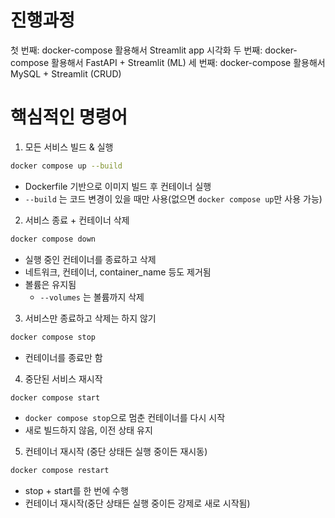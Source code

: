# 진행과정

첫 번째: docker-compose 활용해서 Streamlit app 시각화
두 번째: docker-compose 활용해서 FastAPI + Streamlit (ML)
세 번째: docker-compose 활용해서 MySQL + Streamlit (CRUD)

# 핵심적인 명령어

1. 모든 서비스 빌드 & 실행
```bash
docker compose up --build 
```
- Dockerfile 기반으로 이미지 빌드 후 컨테이너 실행
- ```--build``` 는 코드 변경이 있을 때만 사용(없으면 ```docker compose up```만 사용 가능)

2. 서비스 종료 + 컨테이너 삭제
```bash
docker compose down
```
- 실행 중인 컨테이너를 종료하고 삭제
- 네트워크, 컨테이너, container_name 등도 제거됨
- 볼륨은 유지됨
    + ```--volumes``` 는 볼륨까지 삭제

3. 서비스만 종료하고 삭제는 하지 않기
```bash
docker compose stop
```
- 컨테이너를 종료만 함

4. 중단된 서비스 재시작
```bash
docker compose start
```
- ```docker compose stop```으로 멈춘 컨테이너를 다시 시작
- 새로 빌드하지 않음, 이전 상태 유지

5. 컨테이너 재시작 (중단 상태든 실행 중이든 재시동)
```bash
docker compose restart
```
- stop + start를 한 번에 수행
- 컨테이너 재시작(중단 상태든 실행 중이든 강제로 새로 시작됨)
 